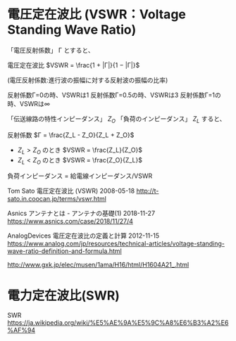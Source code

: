 # 電圧定在波比 (VSWR：Voltage Standing Wave Ratio)

「電圧反射係数」 Γ とすると、

電圧定在波比 $VSWR = \frac{1 + |Γ|}{1 − |Γ|}$

(電圧反射係数:進行波の振幅に対する反射波の振幅の比率)

反射係数Γ=0の時、VSWRは1
反射係数Γ=0.5の時、VSWRは3
反射係数Γ=1の時、VSWRは∞


「伝送線路の特性インピーダンス」 $Z_O$
「負荷のインピーダンス」 $Z_L$ すると、

反射係数 $Γ = \frac{Z_L - Z_O}{Z_L + Z_O}$

- $Z_L > Z_O$ のとき $VSWR = \frac{Z_L}{Z_O}$
- $Z_L < Z_O$ のとき $VSWR = \frac{Z_O}{Z_L}$ 

負荷インピーダンス = 給電線インピーダンス/VSWR

Tom Sato
電圧定在波比 (VSWR) 2008-05-18
http://t-sato.in.coocan.jp/terms/vswr.html

Asnics
アンテナとは - アンテナの基礎(1) 2018-11-27
https://www.asnics.com/case/2018/11/27/4

AnalogDevices
電圧定在波比の定義と計算 2012-11-15 
https://www.analog.com/jp/resources/technical-articles/voltage-standing-wave-ratio-definition-and-formula.html

http://www.gxk.jp/elec/musen/1ama/H16/html/H1604A21_.html

# 電力定在波比(SWR)
SWR
https://ja.wikipedia.org/wiki/%E5%AE%9A%E5%9C%A8%E6%B3%A2%E6%AF%94

